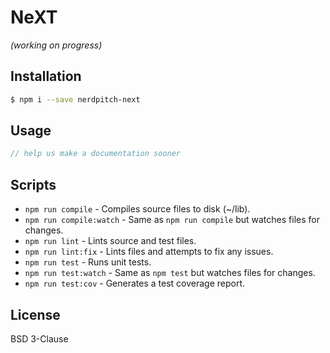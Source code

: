 # NeXT
_(working on progress)_

## Installation
```bash
$ npm i --save nerdpitch-next
```

## Usage
```javascript
// help us make a documentation sooner
```

## Scripts
* `npm run compile` - Compiles source files to disk (~/lib).
* `npm run compile:watch` - Same as `npm run compile` but watches files for changes.
* `npm run lint` - Lints source and test files.
* `npm run lint:fix` - Lints files and attempts to fix any issues.
* `npm run test` - Runs unit tests.
* `npm run test:watch` - Same as `npm test` but watches files for changes.
* `npm run test:cov` - Generates a test coverage report.

## License
BSD 3-Clause